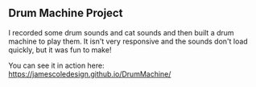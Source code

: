 ## Drum Machine Project

I recorded some drum sounds and cat sounds and then built a drum machine to play them. It isn't very responsive and the sounds don't load quickly, but it was fun to make! 

You can see it in action here: https://jamescoledesign.github.io/DrumMachine/